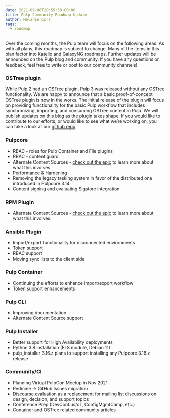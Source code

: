 ```yaml
---
date: 2021-09-08T20:55:50+00:00
title: Pulp Community Roadmap Update
author: Melanie Corr
tags:
  - roadmap
---
```

<!-- more -->
Over the coming months, the Pulp team will focus on the following areas. As with all plans, this roadmap is subject to change. Many of the items in this plan factor into Katello and GalaxyNG roadmaps.
Further updates will be announced on the Pulp blog and community. If you have any questions or feedback, feel free to write or post to our community channels!

### OSTree plugin

While Pulp 2 had an OSTree plugin, Pulp 3 was released without any OSTree functionality.
We are happy to announce that a basic proof-of-concept OSTree plugin is now in the works.
The initial release of the plugin will focus on providing functionality for the basic Pulp workflow that includes synchronizing, importing, and consuming OSTree content in Pulp.
We will publish updates on this blog as the plugin takes shape.
If you would like to contribute to our efforts, or would like to see what we’re working on, you can take a look at our [github repo](https://github.com/pulp/pulp_ostree).

### Pulpcore

* RBAC - roles for Pulp Container and File plugins
* RBAC - content guard
* Alternate Content Sources - [check out the epic](https://pulp.plan.io/issues/7832) to learn more about what this involves
* Performance & Hardening
* Removing the legacy tasking system in favor of the distributed one introduced in Pulpcore 3.14
* Content signing and evaluating Sigstore integration


### RPM Plugin

* Alternate Content Sources -  [check out the epic](https://pulp.plan.io/issues/7832) to learn more about what this involves.

### Ansible Plugin

* Import/export functionality for disconnected environments
* Token support
* RBAC support
* Moving sync lists to the client side

### Pulp Container

* Continuing the efforts to enhance import/export workflow
* Token support enhancements

### Pulp CLI

* Improving documentation
* Alternate Content Source support

### Pulp Installer

* Better support for High Availability deployments
* Python 3.8 installation (EL8 module, Debian 11)
* pulp_installer 3.16.z plans to support installing any Pulpcore 3.16.z release

### Community/CI

* Planning Virtual PulpCon Meetup in Nov 2021
* Redmine → GitHub Issues migration
* [Discourse evaluation](https://discourse.pulpproject.org/) as a replacement for mailing list discussions on design, decision, and support topics
* Conference Prep (DevConf.us/cz, ConfigMgmtCamp, etc.)
* Container and OSTree related community articles
